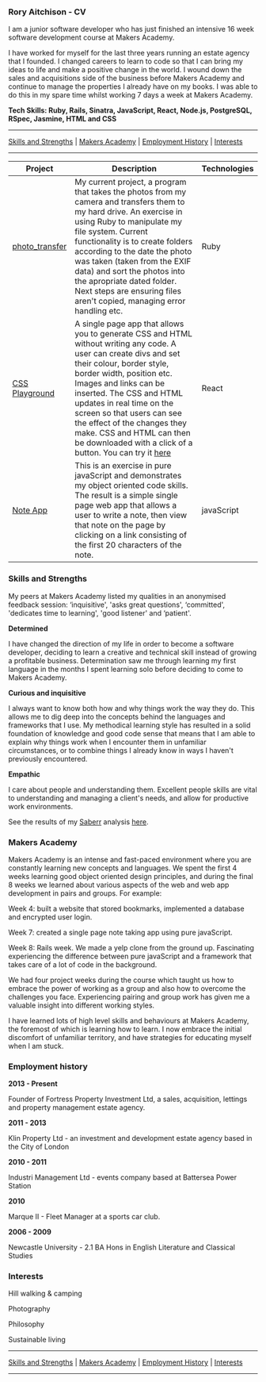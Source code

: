 ### Rory Aitchison - CV

I am a junior software developer who has just finished an intensive 16 week software development course at Makers Academy.

I have worked for myself for the last three years running an estate agency that I founded. I changed careers to learn to code so that I can bring my ideas to life and make a positive change in the world. I wound down the sales and acquisitions side of the business before Makers Academy and continue to manage the properties I already have on my books. I was able to do this in my spare time whilst working 7 days a week at Makers Academy.

**Tech Skills: Ruby, Rails, Sinatra, JavaScript, React, Node.js, PostgreSQL, RSpec, Jasmine, HTML and CSS**

__________________________________________________________________________________________________________________________________________________________
[Skills and Strengths](#skills-and-strengths) | [Makers Academy](#makers-academy) | [Employment History](#employment-history) | [Interests](#interests)
__________________________________________________________________________________________________________________________________________________________


| Project   | Description | Technologies |
|---        |---         |---           |
| [photo_transfer](https://github.com/roryai/photo_transfer) | My current project, a program that takes the photos from my camera and transfers them to my hard drive. An exercise in using Ruby to manipulate my file system. Current functionality is to create folders according to the date the photo was taken (taken from the EXIF data) and sort the photos into the apropriate dated folder. Next steps are ensuring files aren't copied, managing error handling etc. | Ruby |
| [CSS Playground](https://github.com/roryai/CSS-playground) | A single page app that allows you to generate CSS and HTML without writing any code. A user can create divs and set their colour, border style, border width, position etc. Images and links can be inserted. The CSS and HTML updates in real time on the screen so that users can see the effect of the changes they make. CSS and HTML can then be downloaded with a click of a button. You can try it [here](https://css-play.herokuapp.com) | React |
| [Note App](https://github.com/roryai/note-app) | This is an exercise in pure javaScript and demonstrates my object oriented code skills. The result is a simple single page web app that allows a user to write a note, then view that note on the page by clicking on a link consisting of the first 20 characters of the note. | javaScript |



### Skills and Strengths

My peers at Makers Academy listed my qualities in an anonymised feedback session: ‘inquisitive', 'asks great questions', ‘committed', 'dedicates time to learning', 'good listener' and ‘patient'.

**Determined**

I have changed the direction of my life in order to become a software developer, deciding to learn a creative and technical skill instead of growing a profitable business. Determination saw me through learning my first language in the months I spent learning solo before deciding to come to Makers Academy.

**Curious and inquisitive**

I always want to know both how and why things work the way they do. This allows me to dig deep into the concepts behind the languages and frameworks that I use. My methodical learning style has resulted in a solid foundation of knowledge and good code sense that means that I am able to explain why things work when I encounter them in unfamiliar circumstances, or to combine things I already know in ways I haven't previously encountered.

**Empathic**

I care about people and understanding them. Excellent people skills are vital to understanding and managing a client's needs, and allow for productive work environments.

See the results of my [Saberr](https://www.saberr.com) analysis [here](http://imgur.com/a/ILkhy).


### Makers Academy

Makers Academy is an intense and fast-paced environment where you are constantly learning new concepts and languages. We spent the first 4 weeks learning good object oriented design principles, and during the final 8 weeks we learned about various aspects of the web and web app development in pairs and groups. For example:

Week 4: built a website that stored bookmarks, implemented a database and encrypted user login.

Week 7: created a single page note taking app using pure javaScript.

Week 8: Rails week. We made a yelp clone from the ground up. Fascinating experiencing the difference between pure javaScript and a framework that takes care of a lot of code in the background.

We had four project weeks during the course which taught us how to embrace the power of working as a group and also how to overcome the challenges you face. Experiencing pairing and group work has given me a valuable insight into different working styles.

I have learned lots of high level skills and behaviours at Makers Academy, the foremost of which is learning how to learn. I now embrace the initial discomfort of unfamiliar territory, and have strategies for educating myself when I am stuck.

### Employment history

**2013 - Present**

Founder of Fortress Property Investment Ltd, a sales, acquisition, lettings and property management estate agency.

**2011 - 2013**

Klin Property Ltd - an investment and development estate agency based in the City of London

**2010 - 2011**

Industri Management Ltd - events company based at Battersea Power Station

**2010**

Marque II - Fleet Manager at a sports car club.

**2006 - 2009**

Newcastle University - 2.1 BA Hons in English Literature and Classical Studies


### Interests

Hill walking & camping

Photography

Philosophy

Sustainable living

__________________________________________________________________________________________________________________________________________________________
[Skills and Strengths](#skills-and-strengths) | [Makers Academy](#makers-academy) | [Employment History](#employment-history) | [Interests](#interests)
__________________________________________________________________________________________________________________________________________________________
